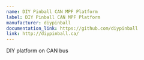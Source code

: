```yaml
---
name: DIY Pinball CAN MPF Platform
label: DIY Pinball CAN MPF Platform
manufacturer: diypinball
documentation_link: https://github.com/diypinball
link: http://diypinball.ca/
---
```

DIY platform on CAN bus
